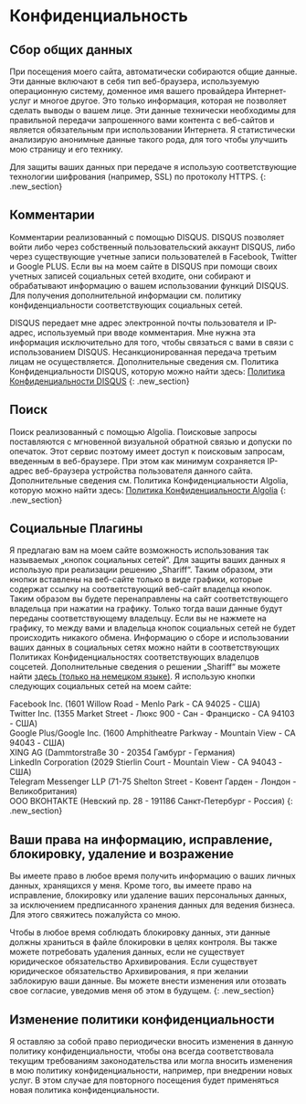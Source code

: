 # Конфиденциальность
## Сбор общих данных
При посещения моего сайта, автоматически собираются общие данные. Эти данные включают в себя тип веб-браузера, используемую операционную систему, доменное имя вашего провайдера Интернет-услуг и многое другое. Это только информация, которая не позволяет сделать выводы о вашем лице. Эти данные технически необходимы для правильной передачи запрошенного вами контента с веб-сайтов и является обязательным при использовании Интернета. Я статистически анализирую анонимные данные такого рода, для того чтобы улучшить мою страницу и его технику.

Для защиты ваших данных при передаче я использую соответствующие технологии шифрования (например, SSL) по протоколу HTTPS.
{: .new_section}

## Комментарии
Комментарии реализованный с помощью DISQUS. DISQUS позволяет войти либо через собственный пользовательский аккаунт DISQUS, либо через существующие учетные записи пользователей в Facebook, Twitter и Google PLUS. Если вы на моем сайте в DISQUS при помощи своих учетных записей социальных сетей входите, они собирают и обрабатывают информацию о вашем использовании функций DISQUS. Для получения дополнительной информации см. политику конфиденциальности соответствующих социальных сетей.

DISQUS передает мне адрес электронной почты пользователя и IP-адрес, используемый при вводе комментария. Мне нужна эта информация исключительно для того, чтобы связаться с вами в связи с использованием DISQUS. Несанкционированная передача третьим лицам не осуществляется. Дополнительные сведения см. Политика Конфиденциальности DISQUS, которую можно найти здесь: [Политика Конфиденциальности DISQUS](https://help.disqus.com/customer/portal/articles/466259-privacy-policy)
{: .new_section}

## Поиск
Поиск реализованный с помощью Algolia. Поисковые запросы поставляются с мгновенной визуальной обратной связью и допуски по опечаток. Этот сервис поэтому имеет доступ к поисковым запросам, введенным в веб-браузере. При этом как минимум сохраняется IP-адрес веб-браузера устройства пользователя данного сайта. Дополнительные сведения см. Политика Конфиденциальности Algolia, которую можно найти здесь: [Политика Конфиденциальности Algolia](https://www.algolia.com/policies/privacy)
{: .new_section}

## Социальные Плагины
Я предлагаю вам на моем сайте возможность использования так называемых „кнопок социальных сетей“. Для защиты ваших данных я использую при реализации решению „Shariff“. Таким образом, эти кнопки вставлены на веб-сайте только в виде графики, которые содержат ссылку на соответствующий веб-сайт владелца кнопок. Таким образом вы будете перенаправлены на сайт соответствующего владельца при нажатии на графику. Только тогда ваши данные будут переданы соответствующему владельцу. Если вы не нажмете на графику, то между вами и владельца кнопок социальных сетей не будет происходить никакого обмена. Информацию о сборе и использовании ваших данных в социальных сетях можно найти в соответствующих Политиках Конфиденциальностях соответствующих владелцов соцсетей. Дополнительные сведения о решении „Shariff“ вы можете найти [здесь (только на немецком языке)](http://www.heise.de/ct/artikel/Shariff-Social-Media-Buttons-mit-Datenschutz-2467514.html).
Я использую кнопки следующих социальных сетей на моем сайте:

Facebook Inc. (1601 Willow Road - Menlo Park - CA 94025 - США)<br>
Twitter Inc. (1355 Market Street - Люкс 900 - Сан - Франциско - CA 94103 - США)<br>
Google Plus/Google Inc. (1600 Amphitheatre Parkway - Mountain View - CA 94043 - США)<br>
XING AG (Dammtorstraße 30 - 20354 Гамбург - Германия)<br>
LinkedIn Corporation (2029 Stierlin Court - Mountain View - CA 94043 - США)<br>
Telegram Messenger LLP (71-75 Shelton Street - Ковент Гарден - Лондон - Великобритания)<br>
ООО ВКОНТАКТЕ (Невский пр. 28 - 191186 Санкт-Петербург - Россия)
{: .new_section}

## Ваши права на информацию, исправление, блокировку, удаление и возражение
Вы имеете право в любое время получить информацию о ваших личных данных, хранящихся у меня. Кроме того, вы имеете право на исправление, блокировку или удаление ваших персональных данных, за исключением предписанного хранения данных для ведения бизнеса. Для этого свяжитесь пожалуйста со мною.

Чтобы в любое время соблюдать блокировку данных, эти данные должны храниться в файле блокировки в целях контроля. Вы также можете потребовать удаления данных, если не существует юридическое обязательство Архивирования. Если существует юридическое обязательство Архивирования, я при желании заблокирую ваши данные. Вы можете внести изменения или отозвать свое согласие, уведомив меня об этом в будущем.
{: .new_section}

## Изменение политики конфиденциальности
Я оставляю за собой право периодически вносить изменения в данную политику конфиденциальности, чтобы она всегда соответствовала текущим требованиям законодательства или могла вносить изменения в мою политику конфиденциальности, например, при внедрении новых услуг. В этом случае для повторного посещения будет применяться новая политика конфиденциальности.
